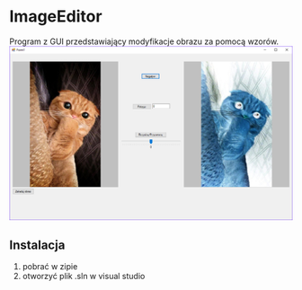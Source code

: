 # ImageEditor
Program z GUI przedstawiający modyfikacje obrazu za pomocą wzorów.
![](pic1.png)
<h2>Instalacja</h2>
<ol>
<li>pobrać w zipie</li>
<li>otworzyć plik .sln w visual studio</li>
</ol>

